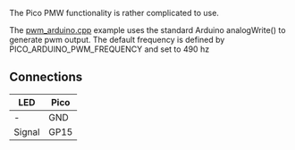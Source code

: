 
The Pico PMW functionality is rather complicated to use. 

The [pwm_arduino.cpp](pwm_arduino.cpp) example uses the standard Arduino analogWrite() to generate pwm output.
The default frequency is defined by PICO_ARDUINO_PWM_FREQUENCY and set to 490 hz

## Connections 

| LED      | Pico              
|----------|-----------
|  -       | GND 
|  Signal  | GP15



